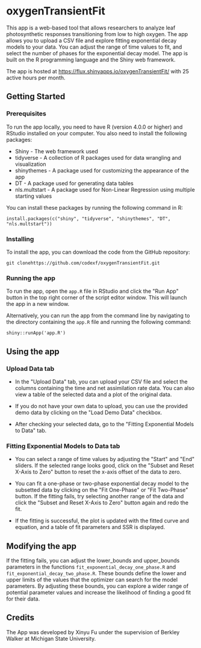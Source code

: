 # oxygenTransientFit


This app is a web-based tool that allows researchers to analyze leaf photosynthetic responses transitioning from low to high oxygen. The app allows you to upload a CSV file and explore fitting exponential decay models to your data. You can adjust the range of time values to fit, and select the number of phases for the exponential decay model. The app is built on the R programming language and the Shiny web framework.

The app is hosted at https://flux.shinyapps.io/oxygenTransientFit/ with 25 active hours per month.

## Getting Started

### Prerequisites

To run the app locally, you need to have R (version 4.0.0 or higher) and RStudio installed on your computer. You also need to install the following packages:
- Shiny - The web framework used
- tidyverse - A collection of R packages used for data wrangling and visualization
- shinythemes - A package used for customizing the appearance of the app
- DT - A package used for generating data tables
- nls.multstart - A package used for Non-Linear Regression using multiple starting values

You can install these packages by running the following command in R:

```
install.packages(c("shiny", "tidyverse", "shinythemes", "DT", "nls.multstart"))
```

### Installing

To install the app, you can download the code from the GitHub repository:

```
git clonehttps://github.com/codexf/oxygenTransientFit.git

```

### Running the app

To run the app, open the `app.R` file in RStudio and click the "Run App" button in the top right corner of the script editor window. This will launch the app in a new window.

Alternatively, you can run the app from the command line by navigating to the directory containing the `app.R` file and running the following command:

```
shiny::runApp('app.R')
```


## Using the app

### Upload Data tab

- In the "Upload Data" tab, you can upload your CSV file and select the columns containing the time and net assimilation rate data. You can also view a table of the selected data and a plot of the original data.

- If you do not have your own data to upload, you can use the provided demo data by clicking on the "Load Demo Data" checkbox.

- After checking your selected data, go to the "Fitting Exponential Models to Data" tab. 

### Fitting Exponential Models to Data tab

- You can select a range of time values by adjusting the "Start" and "End" sliders. If the selected range looks good, click on the "Subset and Reset X-Axis to Zero" button to reset the x-axis offset of the data to zero. 

- You can fit a one-phase or two-phase exponential decay model to the subsetted data by clicking on the "Fit One-Phase" or "Fit Two-Phase" button. If the fitting fails, try selecting another range of the data and click the "Subset and Reset X-Axis to Zero" button again and redo the fit.

- If the fitting is successful, the plot is updated with the fitted curve and equation, and a table of fit parameters and SSR is displayed.

## Modifying the app

If the fitting fails, you can adjust the lower_bounds and upper_bounds parameters in the functions `fit_exponential_decay_one_phase.R` and `fit_exponential_decay_two_phase.R`. These bounds define the lower and upper limits of the values that the optimizer can search for the model parameters. By adjusting these bounds,  you can explore a wider range of potential parameter values and increase the likelihood of finding a good fit for their data. 

## Credits

The App was developed by Xinyu Fu under the supervision of Berkley Walker at Michigan State University.